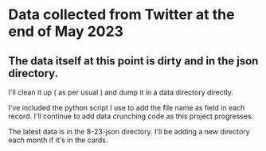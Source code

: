 # Data collected from Twitter at the end of May 2023

## The data itself at this point is dirty and in the json directory.
I'll clean it up ( as per usual ) and dump it in a data directory directly.

I've included the python script I use to add the file name as field in each record.  I'll continue to add data crunching code as this project progresses.

The latest data is in the 8-23-json directory.  I'll be adding a new directory each month if it's in the cards.